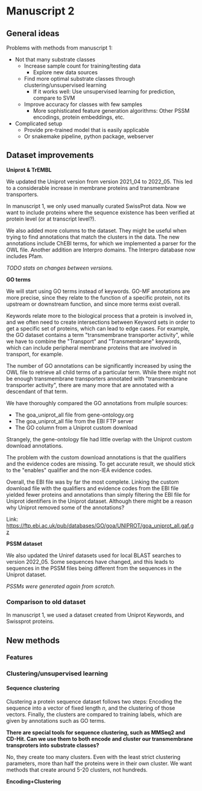 # Manuscript 2

## General ideas

Problems with methods from manuscript 1:

- Not that many substrate classes
    - Increase sample count for training/testing data
        - Explore new data sources
    - Find more optimal substrate classes through clustering/unsupervised learning
        - If it works well: Use unsupervised learning for prediction, compare to SVM
    - Improve accuracy for classes with few samples
        - More sophisticated feature generation algorithms: Other PSSM encodings, protein embeddings, etc.
- Complicated setup
    - Provide pre-trained model that is easily applicable
    - Or snakemake pipeline, python package, webserver

## Dataset improvements

**Uniprot & TrEMBL**

We updated the Uniprot version from version 2021_04 to 2022_05. This led to a considerable increase in membrane proteins and transmembrane transporters. 

In manuscript 1, we only used manually curated SwissProt data. Now we want to include proteins where the sequence existence has been verified at protein level (or at transcript level?).

We also added more columns to the dataset. They might be useful when trying to find annotations that match the clusters in the data. The new annotations include ChEBI terms, for which we implemented a parser for the OWL file. Another addition are Interpro domains. The Interpro database now includes Pfam.

*TODO stats on changes between versions.*

**GO terms**

We will start using GO terms instead of keywords. GO-MF annotations are more precise, since they relate to the function of a specific protein, not its upstream or downstream function, and since more terms exist overall. 

Keywords relate more to the biological process that a protein is involved in, and we often need to create intersections between Keyword sets in order to get a specific set of proteins, which can lead to edge cases. For example, the GO dataset contains a term "transmembrane transporter activity", while we have to combine the "Transport" and "Transmembrane" keywords, which can include peripheral membrane proteins that are involved in transport, for example.

The number of GO annotations can be significantly increased by using the OWL file to retrieve all child terms of a particular term. While there might not be enough transmembrane transporters annotated with "transmembrane transporter activity", there are many more that are annotated with a descendant of that term.

We have thoroughly compared the GO annotations from muliple sources:

- The goa_uniprot_all file from gene-ontology.org
- The goa_uniprot_all file from the EBI FTP server
- The GO column from a Uniprot custom download

Strangely, the gene-ontology file had little overlap with the Uniprot custom download annotations. 

The problem with the custom download annotations is that the qualifiers and the evidence codes are missing. To get accurate result, we should stick to the "enables" qualifier and the non-IEA evidence codes.  

Overall, the EBI file was by far the most complete. Linking the custom download file with the qualifiers and evidence codes from the EBI file yielded fewer proteins and annotations than simply filtering the EBI file for Uniprot identifiers in the Uniprot dataset. Although there might be a reason why Uniprot removed some of the annotations?

Link: https://ftp.ebi.ac.uk/pub/databases/GO/goa/UNIPROT/goa_uniprot_all.gaf.gz

**PSSM dataset**

We also updated the Uniref datasets used for local BLAST searches to version 2022_05. Some sequences have changed, and this leads to sequences in the PSSM files being different from the sequences in the Uniprot dataset.

*PSSMs were generated again from scratch.*

### Comparison to old dataset

In manuscript 1, we used a dataset created from Uniprot Keywords, and Swissprot proteins. 

## New methods

### Features

### Clustering/unsupervised learning

#### Sequence clustering

Clustering a protein sequence dataset follows two steps: Encoding the sequence into a vector of fixed length *n*, and the clustering of those vectors. Finally, the clusters are compared to training labels, which are given by annotations such as GO terms.

**There are special tools for sequence clustering, such as MMSeq2 and CD-Hit. Can we use them to both encode and cluster our transmembrane transproters into substrate classes?**

No, they create too many clusters. Even with the least strict clustering parameters, more than half the proteins were in their own cluster. We want methods that create around 5-20 clusters, not hundreds.

**Encoding+Clustering**
 
